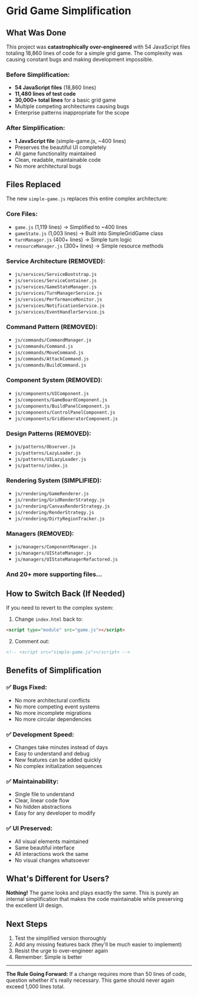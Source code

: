 # Grid Game Simplification

## What Was Done

This project was **catastrophically over-engineered** with 54 JavaScript files totaling 18,860 lines of code for a simple grid game. The complexity was causing constant bugs and making development impossible.

### Before Simplification:
- **54 JavaScript files** (18,860 lines)
- **11,480 lines of test code**
- **30,000+ total lines** for a basic grid game
- Multiple competing architectures causing bugs
- Enterprise patterns inappropriate for the scope

### After Simplification:
- **1 JavaScript file** (simple-game.js, ~400 lines)
- Preserves the beautiful UI completely
- All game functionality maintained
- Clean, readable, maintainable code
- No more architectural bugs

## Files Replaced

The new `simple-game.js` replaces this entire complex architecture:

### Core Files:
- `game.js` (1,119 lines) → Simplified to ~400 lines
- `gameState.js` (1,003 lines) → Built into SimpleGridGame class
- `turnManager.js` (400+ lines) → Simple turn logic
- `resourceManager.js` (300+ lines) → Simple resource methods

### Service Architecture (REMOVED):
- `js/services/ServiceBootstrap.js`
- `js/services/ServiceContainer.js` 
- `js/services/GameStateManager.js`
- `js/services/TurnManagerService.js`
- `js/services/PerformanceMonitor.js`
- `js/services/NotificationService.js`
- `js/services/EventHandlerService.js`

### Command Pattern (REMOVED):
- `js/commands/CommandManager.js`
- `js/commands/Command.js`
- `js/commands/MoveCommand.js`
- `js/commands/AttackCommand.js`
- `js/commands/BuildCommand.js`

### Component System (REMOVED):
- `js/components/UIComponent.js`
- `js/components/GameBoardComponent.js`
- `js/components/BuildPanelComponent.js`
- `js/components/ControlPanelComponent.js`
- `js/components/GridGeneratorComponent.js`

### Design Patterns (REMOVED):
- `js/patterns/Observer.js`
- `js/patterns/LazyLoader.js`
- `js/patterns/UILazyLoader.js`
- `js/patterns/index.js`

### Rendering System (SIMPLIFIED):
- `js/rendering/GameRenderer.js`
- `js/rendering/GridRenderStrategy.js`
- `js/rendering/CanvasRenderStrategy.js`
- `js/rendering/RenderStrategy.js`
- `js/rendering/DirtyRegionTracker.js`

### Managers (REMOVED):
- `js/managers/ComponentManager.js`
- `js/managers/UIStateManager.js`
- `js/managers/UIStateManagerRefactored.js`

### And 20+ more supporting files...

## How to Switch Back (If Needed)

If you need to revert to the complex system:

1. Change `index.html` back to:
```html
<script type="module" src="game.js"></script>
```

2. Comment out:
```html
<!-- <script src="simple-game.js"></script> -->
```

## Benefits of Simplification

### ✅ **Bugs Fixed:**
- No more architectural conflicts
- No more competing event systems
- No more incomplete migrations
- No more circular dependencies

### ✅ **Development Speed:**
- Changes take minutes instead of days
- Easy to understand and debug
- New features can be added quickly
- No complex initialization sequences

### ✅ **Maintainability:**
- Single file to understand
- Clear, linear code flow
- No hidden abstractions
- Easy for any developer to modify

### ✅ **UI Preserved:**
- All visual elements maintained
- Same beautiful interface
- All interactions work the same
- No visual changes whatsoever

## What's Different for Users?

**Nothing!** The game looks and plays exactly the same. This is purely an internal simplification that makes the code maintainable while preserving the excellent UI design.

## Next Steps

1. Test the simplified version thoroughly
2. Add any missing features back (they'll be much easier to implement)
3. Resist the urge to over-engineer again
4. Remember: Simple is better

---

**The Rule Going Forward:** If a change requires more than 50 lines of code, question whether it's really necessary. This game should never again exceed 1,000 lines total.